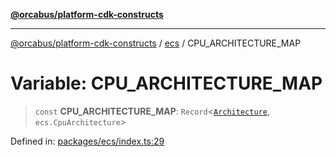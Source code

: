 [**@orcabus/platform-cdk-constructs**](../../../../README.md)

***

[@orcabus/platform-cdk-constructs](../../../../README.md) / [ecs](../README.md) / CPU\_ARCHITECTURE\_MAP

# Variable: CPU\_ARCHITECTURE\_MAP

> `const` **CPU\_ARCHITECTURE\_MAP**: `Record`\<[`Architecture`](../type-aliases/Architecture.md), `ecs.CpuArchitecture`\>

Defined in: [packages/ecs/index.ts:29](https://github.com/OrcaBus/platform-cdk-constructs/blob/885f4bf19a11a54aff506f0fbbcc9831b1a2976f/packages/ecs/index.ts#L29)
